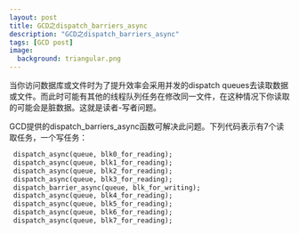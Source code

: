 ```yaml
---
layout: post
title: GCD之dispatch_barriers_async
description: "GCD之dispatch_barriers_async"
tags: [GCD post]
image:
  background: triangular.png
---
```


当你访问数据库或文件时为了提升效率会采用并发的dispatch queues去读取数据或文件。而此时可能有其他的线程队列任务在修改同一文件，在这种情况下你读取的可能会是脏数据。这就是读者-写者问题。

GCD提供的dispatch_barriers_async函数可解决此问题。下列代码表示有7个读取任务，一个写任务：

~~~ ruby
 dispatch_async(queue, blk0_for_reading);
 dispatch_async(queue, blk1_for_reading); 
 dispatch_async(queue, blk2_for_reading); 
 dispatch_async(queue, blk3_for_reading); 
 dispatch_barrier_async(queue, blk_for_writing); 
 dispatch_async(queue, blk4_for_reading); 
 dispatch_async(queue, blk5_for_reading); 
 dispatch_async(queue, blk6_for_reading); 
 dispatch_async(queue, blk7_for_reading);
~~~


